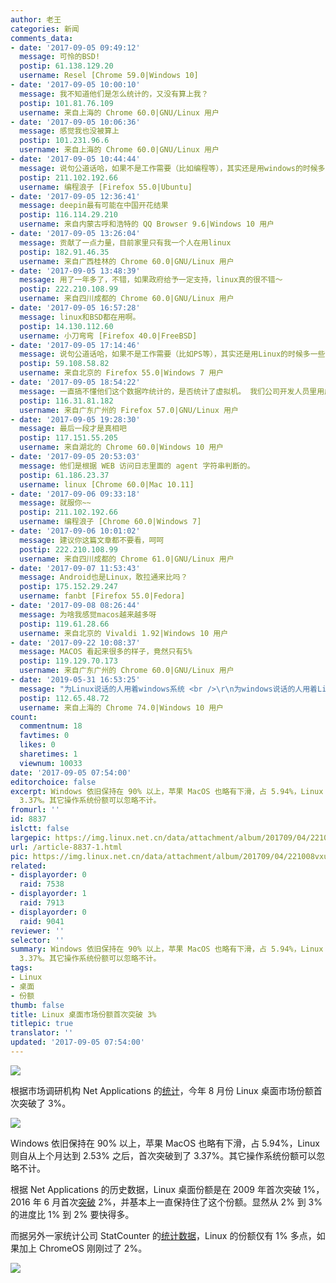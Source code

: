 ```yaml
---
author: 老王
categories: 新闻
comments_data:
- date: '2017-09-05 09:49:12'
  message: 可怜的BSD!
  postip: 61.138.129.20
  username: Resel [Chrome 59.0|Windows 10]
- date: '2017-09-05 10:00:10'
  message: 我不知道他们是怎么统计的，又没有算上我？
  postip: 101.81.76.109
  username: 来自上海的 Chrome 60.0|GNU/Linux 用户
- date: '2017-09-05 10:06:36'
  message: 感觉我也没被算上
  postip: 101.231.96.6
  username: 来自上海的 Chrome 60.0|GNU/Linux 用户
- date: '2017-09-05 10:44:44'
  message: 说句公道话哈，如果不是工作需要（比如编程等），其实还是用windows的时候多一些。从软件支持方面来说，还是windows上软件支持较多，游戏类就不说了，各种玩家几乎都是在windows上玩；各大银行的网银主要还是支持windows，支持linux的极少。从人群方面来说，除了软件行业的人用于工作之外，其他人用linux的很少，比如父母年纪的中老年人，主要用电脑看电视剧、电影啥的，再专业一点看看股票、期货啥的，这类软件还是在windows上操作简单些。所以说，windows的使用人群很庞大，linux一时是超过不了windows的，起码在中国是这样的。
  postip: 211.102.192.66
  username: 编程浪子 [Firefox 55.0|Ubuntu]
- date: '2017-09-05 12:36:41'
  message: deepin最有可能在中国开花结果
  postip: 116.114.29.210
  username: 来自内蒙古呼和浩特的 QQ Browser 9.6|Windows 10 用户
- date: '2017-09-05 13:26:04'
  message: 贡献了一点力量，目前家里只有我一个人在用linux
  postip: 182.91.46.35
  username: 来自广西桂林的 Chrome 60.0|GNU/Linux 用户
- date: '2017-09-05 13:48:39'
  message: 用了一年多了，不错，如果政府给予一定支持，linux真的很不错～
  postip: 222.210.108.99
  username: 来自四川成都的 Chrome 60.0|GNU/Linux 用户
- date: '2017-09-05 16:57:28'
  message: linux和BSD都在用啊。
  postip: 14.130.112.60
  username: 小刀弯弯 [Firefox 40.0|FreeBSD]
- date: '2017-09-05 17:14:46'
  message: 说句公道话哈，如果不是工作需要（比如PS等），其实还是用Linux的时候多一些，从软件支持方面来说，linux下的开源软件已经足够办公、美术设计等，游戏类就不说了，一个steam打败了无数盗版exe游戏，看看steam上越来越多支持linux的游戏，G胖万岁，各大网银都可以手机解决，网上购物有短信接收验证码就够了。中老年人不想被各种全家桶逼疯天天麻烦子女的话，还是linux省事。所有说linux的潜力很大，但是中国人惯性很大，不愿意做出头鸟，不愿意宣传个性，所以linux一时是超过不了windows的，起码在中国是这样的。
  postip: 59.108.58.82
  username: 来自北京的 Firefox 55.0|Windows 7 用户
- date: '2017-09-05 18:54:22'
  message: 一直搞不懂他们这个数据咋统计的，是否统计了虚拟机。 我们公司开发人员里用虚拟机装ubuntu的好多人，不知道算上了不，不过算上的话，市场份额可能加起来大于100%了。。。
  postip: 116.31.81.182
  username: 来自广东广州的 Firefox 57.0|GNU/Linux 用户
- date: '2017-09-05 19:28:30'
  message: 最后一段才是真相吧
  postip: 117.151.55.205
  username: 来自湖北的 Chrome 60.0|Windows 10 用户
- date: '2017-09-05 20:53:03'
  message: 他们是根据 WEB 访问日志里面的 agent 字符串判断的。
  postip: 61.186.23.37
  username: linux [Chrome 60.0|Mac 10.11]
- date: '2017-09-06 09:33:18'
  message: 就服你~~
  postip: 211.102.192.66
  username: 编程浪子 [Chrome 60.0|Windows 7]
- date: '2017-09-06 10:01:02'
  message: 建议你这篇文章都不要看，呵呵
  postip: 222.210.108.99
  username: 来自四川成都的 Chrome 61.0|GNU/Linux 用户
- date: '2017-09-07 11:53:43'
  message: Android也是Linux，敢拉通来比吗？
  postip: 175.152.29.247
  username: fanbt [Firefox 55.0|Fedora]
- date: '2017-09-08 08:26:44'
  message: 为啥我感觉macos越来越多呀
  postip: 119.61.28.66
  username: 来自北京的 Vivaldi 1.92|Windows 10 用户
- date: '2017-09-22 10:08:37'
  message: MACOS 看起来很多的样子，竟然只有5%
  postip: 119.129.70.173
  username: 来自广东广州的 Chrome 60.0|GNU/Linux 用户
- date: '2019-05-31 16:53:25'
  message: "为Linux说话的人用着windows系统 <br />\r\n为windows说话的人用着Linux系统"
  postip: 112.65.48.72
  username: 来自上海的 Chrome 74.0|Windows 10 用户
count:
  commentnum: 18
  favtimes: 0
  likes: 0
  sharetimes: 1
  viewnum: 10033
date: '2017-09-05 07:54:00'
editorchoice: false
excerpt: Windows 依旧保持在 90% 以上，苹果 MacOS 也略有下滑，占 5.94%，Linux 则自从上个月达到 2.53% 之后，首次突破到了
  3.37%。其它操作系统份额可以忽略不计。
fromurl: ''
id: 8837
islctt: false
largepic: https://img.linux.net.cn/data/attachment/album/201709/04/221008vxubu9tr9pjep9ko.jpg
url: /article-8837-1.html
pic: https://img.linux.net.cn/data/attachment/album/201709/04/221008vxubu9tr9pjep9ko.jpg.thumb.jpg
related:
- displayorder: 0
  raid: 7538
- displayorder: 1
  raid: 7913
- displayorder: 0
  raid: 9041
reviewer: ''
selector: ''
summary: Windows 依旧保持在 90% 以上，苹果 MacOS 也略有下滑，占 5.94%，Linux 则自从上个月达到 2.53% 之后，首次突破到了
  3.37%。其它操作系统份额可以忽略不计。
tags:
- Linux
- 桌面
- 份额
thumb: false
title: Linux 桌面市场份额首次突破 3%
titlepic: true
translator: ''
updated: '2017-09-05 07:54:00'
---
```


![](/data/attachment/album/201709/04/221008vxubu9tr9pjep9ko.jpg)


根据市场调研机构 Net Applications 的[统计](https://www.netmarketshare.com/operating-system-market-share.aspx?qprid=9&qpcustomb=0)，今年 8 月份 Linux 桌面市场份额首次突破了 3%。


![](/data/attachment/album/201709/04/215918k5022z02bxz9xh0e.jpg)


Windows 依旧保持在 90% 以上，苹果 MacOS 也略有下滑，占 5.94%，Linux 则自从上个月达到 2.53% 之后，首次突破到了 3.37%。其它操作系统份额可以忽略不计。


根据 Net Applications 的历史数据，Linux 桌面份额是在 2009 年首次突破 1%，2016 年 6 月首次[突破](http://www.solidot.org/story?sid=50178) 2%，并基本上一直保持住了这个份额。显然从 2% 到 3% 的进度比 1% 到 2% 要快得多。


而据另外一家统计公司 StatCounter 的[统计数据](http://gs.statcounter.com/os-market-share/desktop/worldwide/)，Linux 的份额仅有 1% 多点，如果加上 ChromeOS 刚刚过了 2%。


![](/data/attachment/album/201709/04/220550gvwr434m3avb473u.jpg)